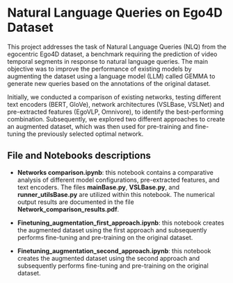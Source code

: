 # **Natural Language Queries on Ego4D Dataset**

This project addresses the task of Natural Language Queries (NLQ) from the egocentric Ego4D dataset, a benchmark requiring the prediction of video temporal segments in response to natural language queries. The main objective was to improve the performance of existing models by augmenting the dataset using a language model (LLM) called GEMMA to generate new queries based on the annotations of the original dataset.

Initially, we conducted a comparison of existing networks, testing different text encoders (BERT, GloVe), network architectures (VSLBase, VSLNet) and pre-extracted features (EgoVLP, Omnivore), to identify the best-performing combination. Subsequently, we explored two different approaches to create an augmented dataset, which was then used for pre-training and fine-tuning the previously selected optimal network.

## **File and Notebooks descriptions**

- **Networks comparison.ipynb**: this notebook contains a comparative analysis of different model configurations, pre-extracted features, and text encoders. The files **mainBase.py**, **VSLBase.py**, and **runner_utilsBase.py** are utilized within this notebook. The numerical output results are documented in the file **Network_comparison_results.pdf**.

- **Finetuning_augmentation_first_approach.ipynb**: this notebook creates the augmented dataset using the first approach and subsequently performs fine-tuning and pre-training on the original dataset.

- **Finetuning_augmentation_second_approach.ipynb**: this notebook creates the augmented dataset using the second approach and subsequently performs fine-tuning and pre-training on the original dataset.




